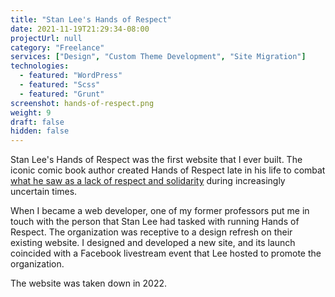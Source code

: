 ```yaml
---
title: "Stan Lee's Hands of Respect"
date: 2021-11-19T21:29:34-08:00
projectUrl: null
category: "Freelance"
services: ["Design", "Custom Theme Development", "Site Migration"]
technologies:
  - featured: "WordPress"
  - featured: "Scss"
  - featured: "Grunt"
screenshot: hands-of-respect.png
weight: 9
draft: false
hidden: false
---
```


Stan Lee's Hands of Respect was the first website that I ever built. The iconic comic book author created Hands of Respect late in his life to combat [what he saw as a lack of respect and solidarity](https://www.youtube.com/watch?v=su6VnUEjne0) during increasingly uncertain times.

When I became a web developer, one of my former professors put me in touch with the person that Stan Lee had tasked with running Hands of Respect. The organization was receptive to a design refresh on their existing website. I designed and developed a new site, and its launch coincided with a Facebook livestream event that Lee hosted to promote the organization.

The website was taken down in 2022.
